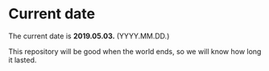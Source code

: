 # Current date

The current date is **2019.05.03.** (YYYY.MM.DD.)

This repository will be good when the world ends, so we will know how long it lasted.